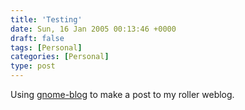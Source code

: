 ```yaml
---
title: 'Testing'
date: Sun, 16 Jan 2005 00:13:46 +0000
draft: false
tags: [Personal]
categories: [Personal]
type: post
---
```


Using [gnome-blog](http://www.gnome.org/~seth/gnome-blog/) to make a post to my roller weblog.